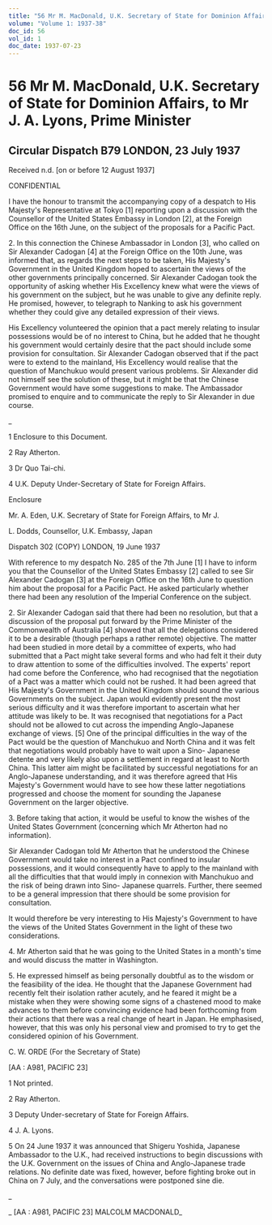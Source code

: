 ```yaml
---
title: "56 Mr M. MacDonald, U.K. Secretary of State for Dominion Affairs, to Mr J. A. Lyons, Prime Minister"
volume: "Volume 1: 1937-38"
doc_id: 56
vol_id: 1
doc_date: 1937-07-23
---
```


# 56 Mr M. MacDonald, U.K. Secretary of State for Dominion Affairs, to Mr J. A. Lyons, Prime Minister

## Circular Dispatch B79 LONDON, 23 July 1937

Received n.d. [on or before 12 August 1937]

CONFIDENTIAL

I have the honour to transmit the accompanying copy of a despatch to His Majesty's Representative at Tokyo [1] reporting upon a discussion with the Counsellor of the United States Embassy in London [2], at the Foreign Office on the 16th June, on the subject of the proposals for a Pacific Pact.

2\. In this connection the Chinese Ambassador in London [3], who called on Sir Alexander Cadogan [4] at the Foreign Office on the 10th June, was informed that, as regards the next steps to be taken, His Majesty's Government in the United Kingdom hoped to ascertain the views of the other governments principally concerned. Sir Alexander Cadogan took the opportunity of asking whether His Excellency knew what were the views of his government on the subject, but he was unable to give any definite reply. He promised, however, to telegraph to Nanking to ask his government whether they could give any detailed expression of their views.

His Excellency volunteered the opinion that a pact merely relating to insular possessions would be of no interest to China, but he added that he thought his government would certainly desire that the pact should include some provision for consultation. Sir Alexander Cadogan observed that if the pact were to extend to the mainland, His Excellency would realise that the question of Manchukuo would present various problems. Sir Alexander did not himself see the solution of these, but it might be that the Chinese Government would have some suggestions to make. The Ambassador promised to enquire and to communicate the reply to Sir Alexander in due course.

_

1 Enclosure to this Document.

2 Ray Atherton.

3 Dr Quo Tai-chi.

4 U.K. Deputy Under-Secretary of State for Foreign Affairs.

Enclosure

Mr. A. Eden, U.K. Secretary of State for Foreign Affairs, to Mr J.

L. Dodds, Counsellor, U.K. Embassy, Japan

Dispatch 302 (COPY) LONDON, 19 June 1937

With reference to my despatch No. 285 of the 7th June [1] I have to inform you that the Counsellor of the United States Embassy [2] called to see Sir Alexander Cadogan [3] at the Foreign Office on the 16th June to question him about the proposal for a Pacific Pact. He asked particularly whether there had been any resolution of the Imperial Conference on the subject.

2\. Sir Alexander Cadogan said that there had been no resolution, but that a discussion of the proposal put forward by the Prime Minister of the Commonwealth of Australia [4] showed that all the delegations considered it to be a desirable (though perhaps a rather remote) objective. The matter had been studied in more detail by a committee of experts, who had submitted that a Pact might take several forms and who had felt it their duty to draw attention to some of the difficulties involved. The experts' report had come before the Conference, who had recognised that the negotiation of a Pact was a matter which could not be rushed. It had been agreed that His Majesty's Government in the United Kingdom should sound the various Governments on the subject. Japan would evidently present the most serious difficulty and it was therefore important to ascertain what her attitude was likely to be. It was recognised that negotiations for a Pact should not be allowed to cut across the impending Anglo-Japanese exchange of views. [5] One of the principal difficulties in the way of the Pact would be the question of Manchukuo and North China and it was felt that negotiations would probably have to wait upon a Sino- Japanese detente and very likely also upon a settlement in regard at least to North China. This latter aim might be facilitated by successful negotiations for an Anglo-Japanese understanding, and it was therefore agreed that His Majesty's Government would have to see how these latter negotiations progressed and choose the moment for sounding the Japanese Government on the larger objective.

3\. Before taking that action, it would be useful to know the wishes of the United States Government (concerning which Mr Atherton had no information).

Sir Alexander Cadogan told Mr Atherton that he understood the Chinese Government would take no interest in a Pact confined to insular possessions, and it would consequently have to apply to the mainland with all the difficulties that that would imply in connexion with Manchukuo and the risk of being drawn into Sino- Japanese quarrels. Further, there seemed to be a general impression that there should be some provision for consultation.

It would therefore be very interesting to His Majesty's Government to have the views of the United States Government in the light of these two considerations.

4\. Mr Atherton said that he was going to the United States in a month's time and would discuss the matter in Washington.

5\. He expressed himself as being personally doubtful as to the wisdom or the feasibility of the idea. He thought that the Japanese Government had recently felt their isolation rather acutely, and he feared it might be a mistake when they were showing some signs of a chastened mood to make advances to them before convincing evidence had been forthcoming from their actions that there was a real change of heart in Japan. He emphasised, however, that this was only his personal view and promised to try to get the considered opinion of his Government.

C. W. ORDE (For the Secretary of State)

[AA : A981, PACIFIC 23]

1 Not printed.

2 Ray Atherton.

3 Deputy Under-secretary of State for Foreign Affairs.

4 J. A. Lyons.

5 On 24 June 1937 it was announced that Shigeru Yoshida, Japanese Ambassador to the U.K., had received instructions to begin discussions with the U.K. Government on the issues of China and Anglo-Japanese trade relations. No definite date was fixed, however, before fighting broke out in China on 7 July, and the conversations were postponed sine die.

_

_ [AA : A981, PACIFIC 23] MALCOLM MACDONALD_
